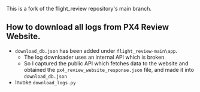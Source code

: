 This is a fork of the flight_review repository's main branch.

## How to download all logs from PX4 Review Website.

- `download_db.json` has been added under `flight_review-main\app`.
    - The log downloader uses an internal API which is broken.
    - So I captured the public API which fetches data to the website and obtained the `px4_review_website_response.json` file, and made it into `download_db.json`
- Invoke `download_logs.py`